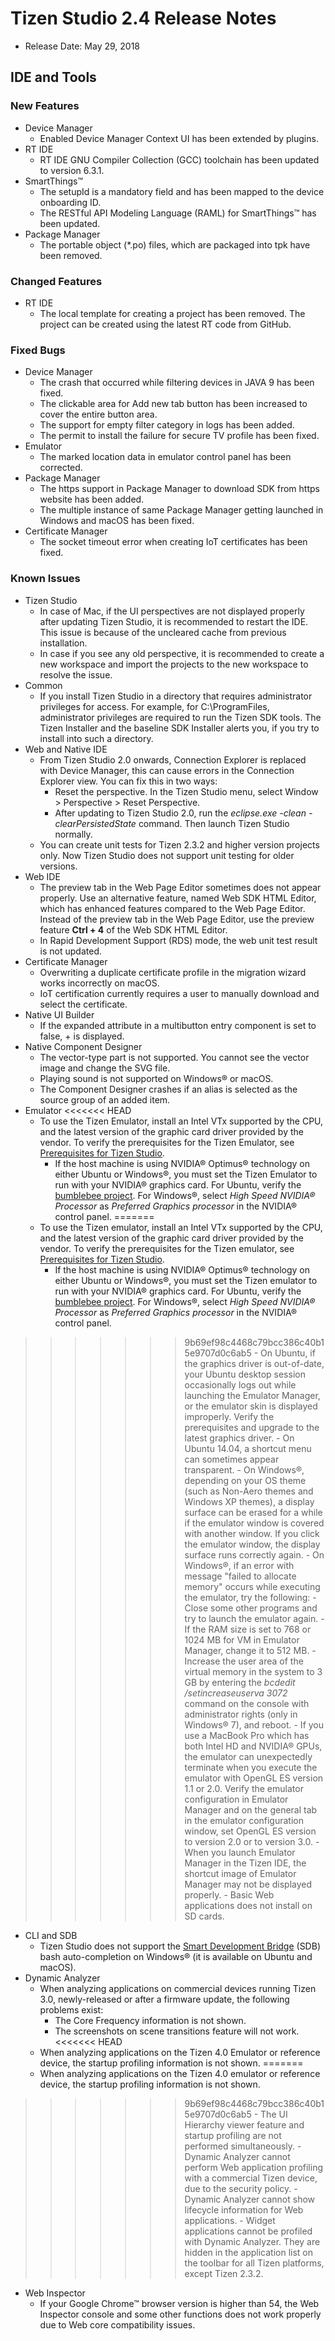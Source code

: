 # Tizen Studio 2.4 Release Notes

-   Release Date: May 29, 2018

## IDE and Tools


### New Features

-   Device Manager
	-   Enabled Device Manager Context UI has been extended by plugins.
-   RT IDE
	-   RT IDE GNU Compiler Collection (GCC) toolchain has been updated to version 6.3.1.
-   SmartThings&trade;
	-   The setupId is a mandatory field and has been mapped to the device onboarding ID.
	-   The RESTful API Modeling Language (RAML) for SmartThings&trade; has been updated.
-   Package Manager
	-   The portable object (*.po) files, which are packaged into tpk have been removed.

### Changed Features
-	RT IDE
	-   The local template for creating a project has been removed. The project can be created using the latest RT code from GitHub.

### Fixed Bugs
-   Device Manager
	-   The crash that occurred while filtering devices in JAVA 9 has been fixed.
	-   The clickable area for Add new tab button has been increased to cover the entire button area.
	-   The support for empty filter category in logs has been added.
	-   The permit to install the failure for secure TV profile has been fixed.
-   Emulator
	-   The marked location data in emulator control panel has been corrected.
-   Package Manager
	-   The https support in Package Manager to download SDK from https website has been added.
	-   The multiple instance of same Package Manager getting launched in Windows and macOS has been fixed.
-   Certificate Manager
	-   The socket timeout error when creating IoT certificates has been fixed.

### Known Issues
-	Tizen Studio
	-	In case of Mac, if the UI perspectives are not displayed properly after updating Tizen Studio, it is recommended to restart the IDE. This issue is because of the uncleared cache from previous installation.
	-	In case if you see any old perspective, it is recommended to create a new workspace and import the projects to the new workspace to resolve the issue.
-	Common
	-   If you install Tizen Studio in a directory that requires administrator privileges for access. For example, for C:\ProgramFiles, administrator privileges are required to run the Tizen SDK tools. The Tizen Installer and the baseline SDK Installer alerts you, if you try to install into such a directory.
-	Web and Native IDE
	-   From Tizen Studio 2.0 onwards, Connection Explorer is replaced with Device Manager, this can cause errors in the Connection Explorer view. You can fix this in two ways:
	    -   Reset the perspective.
            In the Tizen Studio menu, select Window > Perspective > Reset Perspective.
	    -   After updating to Tizen Studio 2.0, run the *eclipse.exe -clean -clearPersistedState* command. Then launch Tizen Studio normally.
	-   You can create unit tests for Tizen 2.3.2 and higher version projects only. Now Tizen Studio does not support unit testing for older versions.
-	Web IDE
	-   The preview tab in the Web Page Editor sometimes does not appear properly. Use an alternative feature, named Web SDK HTML Editor, which has enhanced features compared to the Web Page Editor. Instead of the preview tab in the Web Page Editor, use the preview feature **Ctrl + 4** of the Web SDK HTML Editor.
	-   In Rapid Development Support (RDS) mode, the web unit test result is not updated.
-	Certificate Manager
	-   Overwriting a duplicate certificate profile in the migration wizard works incorrectly on macOS.
	-   IoT certification currently requires a user to manually download and select the certificate.
-	Native UI Builder
	-   If the expanded attribute in a multibutton entry component is set to false, + is displayed.
-	Native Component Designer
	-   The vector-type part is not supported. You cannot see the vector image and change the SVG file.
	-   Playing sound is not supported on Windows&reg; or macOS.
	-   The Component Designer crashes if an alias is selected as the source group of an added item.
-	Emulator
<<<<<<< HEAD
	-   To use the Tizen Emulator, install an Intel VTx supported by the CPU, and the latest version of the graphic card driver provided by the vendor. To verify the prerequisites for the Tizen Emulator, see [Prerequisites for Tizen Studio](../setup/prerequisites.md).
	    -   If the host machine is using NVIDIA&reg; Optimus&reg; technology on either Ubuntu or Windows&reg;, you must set the Tizen Emulator to run with your NVIDIA&reg; graphics card. For Ubuntu, verify the [bumblebee project](https://wiki.ubuntu.com/Bumblebee ). For Windows&reg;, select *High Speed NVIDIA&reg; Processor* as *Preferred Graphics processor* in the NVIDIA&reg; control panel.
=======
	-   To use the Tizen emulator, install an Intel VTx supported by the CPU, and the latest version of the graphic card driver provided by the vendor. To verify the prerequisites for the Tizen emulator, see [Prerequisites for Tizen Studio](../setup/prerequisites.md).
	    -   If the host machine is using NVIDIA&reg; Optimus&reg; technology on either Ubuntu or Windows&reg;, you must set the Tizen emulator to run with your NVIDIA&reg; graphics card. For Ubuntu, verify the [bumblebee project](https://wiki.ubuntu.com/Bumblebee ). For Windows&reg;, select *High Speed NVIDIA&reg; Processor* as *Preferred Graphics processor* in the NVIDIA&reg; control panel.
>>>>>>> 9b69ef98c4468c79bcc386c40b15e9707d0c6ab5
	    -   On Ubuntu, if the graphics driver is out-of-date, your Ubuntu desktop session occasionally logs out while launching the Emulator Manager, or the emulator skin is displayed improperly. Verify the prerequisites and upgrade to the latest graphics driver.
	-   On Ubuntu 14.04, a shortcut menu can sometimes appear transparent.
	-   On Windows&reg;, depending on your OS theme (such as Non-Aero themes and Windows XP themes), a display surface can be erased for a while if the emulator window is covered with another window. If you click the emulator window, the display surface runs correctly again.
	-   On Windows&reg;, if an error with message "failed to allocate memory" occurs while executing the emulator, try the following:
	    -   Close some other programs and try to launch the emulator again.
	    -   If the RAM size is set to 768 or 1024 MB for VM in Emulator Manager, change it to 512 MB.
	    -   Increase the user area of the virtual memory in the system to 3 GB by entering the *bcdedit /setincreaseuserva 3072* command on the console with administrator rights (only in Windows&reg; 7), and reboot.
	-   If you use a MacBook Pro which has both Intel HD and NVIDIA&reg; GPUs, the emulator can unexpectedly terminate when you execute the emulator with OpenGL ES version 1.1 or 2.0. Verify the emulator configuration in Emulator Manager and on the general tab in the emulator configuration window, set OpenGL ES version to version 2.0 or to version 3.0.
	-   When you launch Emulator Manager in the Tizen IDE, the shortcut image of Emulator Manager may not be displayed properly.
	-   Basic Web applications does not install on SD cards.
-	CLI and SDB
	-   Tizen Studio does not support the [Smart Development Bridge](../common-tools/smart-development-bridge.md) (SDB) bash auto-completion on Windows&reg; (it is available on Ubuntu and macOS).
-	Dynamic Analyzer
	-   When analyzing applications on commercial devices running Tizen 3.0, newly-released or after a firmware update, the following problems exist:
	    -   The Core Frequency information is not shown.
	    -   The screenshots on scene transitions feature will not work.
<<<<<<< HEAD
	-   When analyzing applications on the Tizen 4.0 Emulator or reference device, the startup profiling information is not shown.
=======
	-   When analyzing applications on the Tizen 4.0 emulator or reference device, the startup profiling information is not shown.
>>>>>>> 9b69ef98c4468c79bcc386c40b15e9707d0c6ab5
	-   The UI Hierarchy viewer feature and startup profiling are not performed simultaneously.
	-   Dynamic Analyzer cannot perform Web application profiling with a commercial Tizen device, due to the security policy.
	-   Dynamic Analyzer cannot show lifecycle information for Web applications.
	-   Widget applications cannot be profiled with Dynamic Analyzer. They are hidden in the application list on the toolbar for all Tizen platforms, except Tizen 2.3.2.
-	Web Inspector
	-   If your Google Chrome™ browser version is higher than 54, the Web Inspector console and some other functions does not work properly due to Web core compatibility issues.
